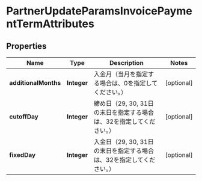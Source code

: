 

# PartnerUpdateParamsInvoicePaymentTermAttributes


## Properties

Name | Type | Description | Notes
------------ | ------------- | ------------- | -------------
**additionalMonths** | **Integer** | 入金月（当月を指定する場合は、0を指定してください。） |  [optional]
**cutoffDay** | **Integer** | 締め日（29, 30, 31日の末日を指定する場合は、32を指定してください。） |  [optional]
**fixedDay** | **Integer** | 入金日（29, 30, 31日の末日を指定する場合は、32を指定してください。） |  [optional]



